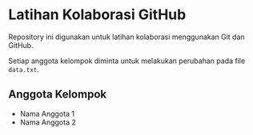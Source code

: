 # Latihan Kolaborasi GitHub

Repository ini digunakan untuk latihan kolaborasi menggunakan Git dan GitHub.

Setiap anggota kelompok diminta untuk melakukan perubahan pada file `data.txt`.

## Anggota Kelompok
- Nama Anggota 1
- Nama Anggota 2
